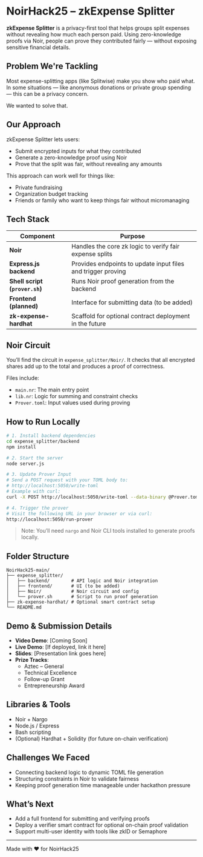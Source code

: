 # NoirHack25 – zkExpense Splitter

**zkExpense Splitter** is a privacy-first tool that helps groups split expenses without revealing how much each person paid. Using zero-knowledge proofs via Noir, people can prove they contributed fairly — without exposing sensitive financial details.

## Problem We're Tackling

Most expense-splitting apps (like Splitwise) make you show who paid what. In some situations — like anonymous donations or private group spending — this can be a privacy concern.

We wanted to solve that.

## Our Approach

zkExpense Splitter lets users:
- Submit encrypted inputs for what they contributed
- Generate a zero-knowledge proof using Noir
- Prove that the split was fair, without revealing any amounts

This approach can work well for things like:
- Private fundraising
- Organization budget tracking
- Friends or family who want to keep things fair without micromanaging

## Tech Stack

| Component | Purpose |
|----------|---------|
| **Noir** | Handles the core zk logic to verify fair expense splits |
| **Express.js backend** | Provides endpoints to update input files and trigger proving |
| **Shell script (`prover.sh`)** | Runs Noir proof generation from the backend |
| **Frontend (planned)** | Interface for submitting data (to be added) |
| **zk-expense-hardhat** | Scaffold for optional contract deployment in the future |

## Noir Circuit

You’ll find the circuit in `expense_splitter/Noir/`. It checks that all encrypted shares add up to the total and produces a proof of correctness.

Files include:
- `main.nr`: The main entry point
- `lib.nr`: Logic for summing and constraint checks
- `Prover.toml`: Input values used during proving

## How to Run Locally

```bash
# 1. Install backend dependencies
cd expense_splitter/backend
npm install

# 2. Start the server
node server.js

# 3. Update Prover Input
# Send a POST request with your TOML body to:
# http://localhost:5050/write-toml
# Example with curl:
curl -X POST http://localhost:5050/write-toml --data-binary @Prover.toml

# 4. Trigger the prover
# Visit the following URL in your browser or via curl:
http://localhost:5050/run-prover
```

> Note: You’ll need `nargo` and Noir CLI tools installed to generate proofs locally.

## Folder Structure

```
NoirHack25-main/
├── expense_splitter/
│   ├── backend/        # API logic and Noir integration
│   ├── frontend/       # UI (to be added)
│   ├── Noir/           # Noir circuit and config
│   └── prover.sh       # Script to run proof generation
├── zk-expense-hardhat/ # Optional smart contract setup
└── README.md
```

## Demo & Submission Details

- **Video Demo**: [Coming Soon]
- **Live Demo**: [If deployed, link it here]
- **Slides**: [Presentation link goes here]
- **Prize Tracks**:  
  - Aztec – General  
  - Technical Excellence  
  - Follow-up Grant  
  - Entrepreneurship Award

## Libraries & Tools

- Noir + Nargo
- Node.js / Express
- Bash scripting
- (Optional) Hardhat + Solidity (for future on-chain verification)

## Challenges We Faced

- Connecting backend logic to dynamic TOML file generation
- Structuring constraints in Noir to validate fairness
- Keeping proof generation time manageable under hackathon pressure

## What’s Next

- Add a full frontend for submitting and verifying proofs
- Deploy a verifier smart contract for optional on-chain proof validation
- Support multi-user identity with tools like zkID or Semaphore

---

Made with ❤️ for NoirHack25
